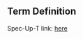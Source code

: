 ## Term Definition

Spec-Up-T link: <a href='https://weboftrust.github.io/WOT-terms/docs/glossary/count-code'>here</a>
